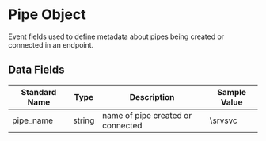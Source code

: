 # Pipe Object

Event fields used to define metadata about pipes being created or connected in an endpoint.

## Data Fields

| Standard Name | Type | Description | Sample Value |
|--------|---------|-------|-------|
| pipe_name | string | name of pipe created or connected | \srvsvc |